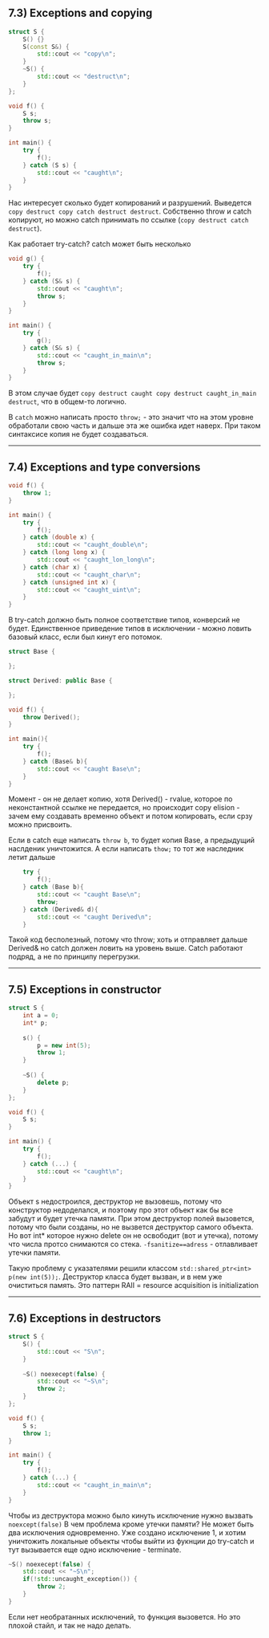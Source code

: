 ## 7.3) Exceptions and copying

```cpp
struct S {
	S() {}
    S(const S&) {
		std::cout << "copy\n";
	}
	~S() {
		std::cout << "destruct\n";
	}
};

void f() {
	S s;
	throw s;
}

int main() {
	try {
		f();
	} catch (S s) {
		std::cout << "caught\n";
	}
}
```

Нас интересует сколько будет копирований и разрушений. Выведется `copy destruct copy catch destruct destruct`. 
Собственно throw и catch копируют, но можно catch принимать по ссылке (`copy destruct catch destruct`).

Как работает try-catch? catch может быть несколько

```cpp
void g() {
	try {
		f();
	} catch (S& s) {
		std::cout << "caught\n";
		throw s;
	}
}

int main() {
	try {
		g();
	} catch (S& s) {
		std::cout << "caught_in_main\n";
		throw s;
	}
}
```
В этом случае будет `copy destruct caught copy destruct caught_in_main destruct`, что в общем-то логично.

В `catch` можно написать просто `throw;` - это значит что на этом уровне обработали свою часть и дальше эта же ошибка идет наверх.
При таком синтаксисе копия не будет создаваться.

----------------------------
## 7.4) Exceptions and type conversions

```cpp
void f() {
	throw 1;
}

int main() {
	try {
		f();
	} catch (double x) {
		std::cout << "caught_double\n";
	} catch (long long x) {
		std::cout << "caught_lon_long\n";
	} catch (char x) {
		std::cout << "caught_char\n";
	} catch (unsigned int x) {
		std::cout << "caught_uint\n";
	}
}
```
В try-catch должно быть полное соответствие типов, конверсий не будет.
Единственное приведение типов в исключении - можно ловить базовый класс, если был кинут его потомок.

```cpp
struct Base {

};

struct Derived: public Base {

};

void f() {
	throw Derived();
}

int main(){
	try {
		f();
	} catch (Base& b){
		std::cout << "caught Base\n";
	}
}
```
Момент - он не делает копию, хотя Derived() - rvalue, которое по неконстантной ссылке не передается, 
но происходит copy elision - зачем ему создавать временно объект и потом копировать, если срзу можно присвоить.

Если в catch еще написать `throw b`, то будет копия Base, а предыдущий наслденик уничтожится. 
А если написать `thow;`  то тот же наследник летит дальше

```cpp
	try {
		f();
	} catch (Base b){
		std::cout << "caught Base\n";
		throw;
	} catch (Derived& d){
		std::cout << "caught Derived\n";
	}
```

Такой код бесполезный, потому что throw; хоть и отправляет дальше Derived& но catch должен ловить на уровень выше. 
Catch работают подряд, а не по принципу перегрузки.

---------------

## 7.5) Exceptions in constructor

```cpp
struct S {
	int a = 0;
	int* p;
	
	s() {
		p = new int(5);
		throw 1;
	}
	
	~S() {
		delete p;
	}
};

void f() {
	S s;
}

int main() {
	try {
		f();
	} catch (...) {
		std::cout << "caught\n";
	}
}
```

Объект s недостроился, деструктор не вызовешь, потому что конструктор недоделался, и поэтому про этот объект как бы все забудут и будет утечка памяти.
При этом деструктор полей вызовется, потому что были созданы, но не вызвется деструктор самого объекта. 
Но вот int* которое нужно delete он не освободит (вот и утечка), потому что числа протсо снимаются со стека.
`-fsanitize==adress` - отлавливает утечки памяти.

Такую проблему с указателями решили классом `std::shared_ptr<int> p(new int(5));`.
Деструктор класса будет вызван, и в нем уже очиститься память. 
Это паттерн RAII = resource acquisition is initialization	

------------------

## 7.6) Exceptions in destructors

```cpp
struct S {
	S() {
		std::cout << "S\n";
	}
	
	~S() noexecept(false) {
		std::cout << "~S\n";
		throw 2;
	}
};

void f() {
	S s;
	throw 1;
}

int main() {
	try {
		f();
	} catch (...) {
		std::cout << "caught_in_main\n";
	}
}
```

Чтобы из деструктора можно было кинуть исключение нужно вызвать `noexcept(false)`
В чем проблема кроме утечки памяти? Не может быть два исключения одновременно.
Уже создано исключение 1, и хотим уничтожить локальные объекты чтобы выйти из фукнции до try-catch и тут вызывается еще одно исключение - terminate.

```cpp
~S() noexecept(false) {
	std::cout << "~S\n";
	if(!std::uncaught_exception()) {
		throw 2;
	}
}
```

Если нет необратанных исключений, то функция вызовется. Но это плохой стайл, и так не надо делать. 











